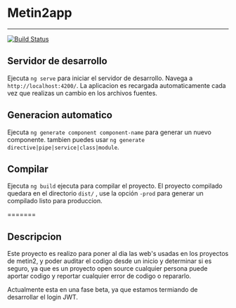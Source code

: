 # Metin2app
---
[![Build Status](https://travis-ci.org/luisito666/F2RestClient.svg?branch=master)](https://travis-ci.org/luisito666/F2RestClient)

## Servidor de desarrollo

Ejecuta `ng serve` para iniciar el servidor de desarrollo. Navega a `http://localhost:4200/`. La aplicacion es recargada automaticamente cada vez que realizas un cambio en los archivos fuentes.

## Generacion automatico

Ejecuta `ng generate component component-name` para generar un nuevo componente. tambien puedes usar `ng generate directive|pipe|service|class|module`.

## Compilar

Ejecuta `ng build` ejecuta para compilar el proyecto. El proyecto compilado quedara en el directorio `dist/` , use la opción `-prod` para generar un compilado listo para produccion.

=======
## Descripcion

Este proyecto es realizo para poner al dia las web's usadas en los proyectos de metin2, y poder auditar el codigo desde un inicio y determinar si es seguro, ya que es un proyecto open source cualquier persona puede aportar codigo y reportar cualquier error de codigo o repararlo.

Actualmente esta en una fase beta, ya que estamos termiando de desarrollar el login JWT.


